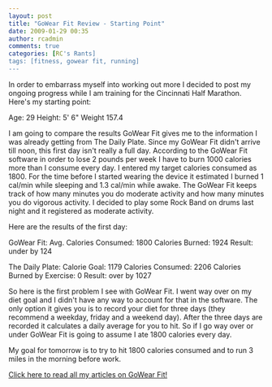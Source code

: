 ```yaml
---
layout: post
title: "GoWear Fit Review - Starting Point"
date: 2009-01-29 00:35
author: rcadmin
comments: true
categories: [RC's Rants]
tags: [fitness, gowear fit, running]
---
```

In order to embarrass myself into working out more I decided to post my ongoing progress while I am training for the Cincinnati Half Marathon. Here's my starting point:

Age: 29
Height: 5' 6"
Weight 157.4

I am going to compare the results GoWear Fit gives me to the information I was already getting from The Daily Plate. Since my GoWear Fit didn't arrive till noon, this first day isn't really a full day. According to the GoWear Fit software in order to lose 2 pounds per week I have to burn 1000 calories more than I consume every day. I entered my target calories consumed as 1800. For the time before I started wearing the device it estimated I burned 1 cal/min while sleeping and 1.3 cal/min while awake. The GoWear Fit keeps track of how many minutes you do moderate activity and how many minutes you do vigorous activity. I decided to play some Rock Band on drums last night and it registered as moderate activity.

Here are the results of the first day:

GoWear Fit:
Avg. Calories Consumed: 1800
Calories Burned: 1924
Result: under by 124

The Daily Plate:
Calorie Goal: 1179
Calories Consumed: 2206
Calories Burned by Exercise: 0
Result: over by 1027

So here is the first problem I see with GoWear Fit. I went way over on my diet goal and I didn't have any way to account for that in the software. The only option it gives you is to record your diet for three days (they recommend a weekday, friday and a weekend day). After the three days are recorded it calculates a daily average for you to hit. So if I go way over or under GoWear Fit is going to assume I ate 1800 calories every day.

My goal for tomorrow is to try to hit 1800 calories consumed and to run 3 miles in the morning before work.

<a href="../tag/gowear-fit/">Click here to read all my articles on GoWear Fit!</a>
